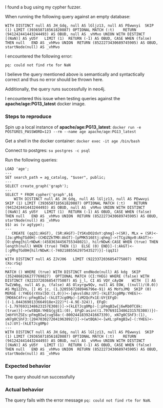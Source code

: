 I found a bug using my cypher fuzzer.

When running the following query against an empty database:
```cypher
WITH DISTINCT null AS JH_Gdq, null AS lGljz13, null AS PEwwvyi  SKIP (1) LIMIT (393658718561820887) OPTIONAL MATCH (:t)    RETURN (941242441443244493) AS OBUD, null AS _vhMvo UNION WITH DISTINCT [(NaN)] AS yU5Y   LIMIT (1)  RETURN (-1) AS OBUD, CASE WHEN (false) THEN null   END AS _vhMvo UNION  RETURN (8522273430689745905) AS OBUD, startNode(null) AS _vhMvo
```

I encountered the following error:
```
pq: could not find rte for NaN
```

I believe the query mentioned above is semantically and syntactically correct and thus no error should be thrown here.

Additionally, the query runs successfully in neo4j.

I encountered this issue when testing queries against the **apache/age:PG13_latest** docker image.

### Steps to reproduce

Spin up a local instance of **apache/age:PG13_latest**: `docker run -e POSTGRES_PASSWORD=123 --rm --name age apache/age:PG13_latest`

Get a shell in the docker container: `docker exec -it age /bin/bash`

Connect to postgres: `su postgres -c psql`

Run the following queries:
```psql
LOAD 'age';
---
SET search_path = ag_catalog, "$user", public;
---
SELECT create_graph('graph');
---
SELECT * FROM cypher('graph',$$
	WITH DISTINCT null AS JH_Gdq, null AS lGljz13, null AS PEwwvyi  SKIP (1) LIMIT (393658718561820887) OPTIONAL MATCH (:t)    RETURN (941242441443244493) AS OBUD, null AS _vhMvo UNION WITH DISTINCT [(NaN)] AS yU5Y   LIMIT (1)  RETURN (-1) AS OBUD, CASE WHEN (false) THEN null   END AS _vhMvo UNION  RETURN (8522273430689745905) AS OBUD, startNode(null) AS _vhMvo
$$) as (v agtype);
---
   CREATE (qq31:AkGT), (SR:AkGT)-[YSKxDO2dxY:qhmg]->(SR), MLx = (SR)<-[Ja:gMhgTGd0H]-(CHDZZkTM0:AkGT)-[pPMK516Etj:qhmg]->(TCgiNgv0:AkGT)<-[O:qhmg{hilrNDwK:(4583634456755348021), hilrNDwK:CASE WHEN (true) THEN length(null) WHEN (true) THEN (1)  ELSE (0) END}]-(:AkGT)<-[:gMhgTGd0H{hilrNDwK:(-7402188556297543527)}]-(qq31) 
---
WITH DISTINCT null AS ZJVJ06   LIMIT (9223372036854775807)  MERGE (Xo:rSq) 
---
MATCH () WHERE (true) WITH DISTINCT endNode(null) AS kdg  SKIP (3524868266277769827)  OPTIONAL MATCH (CI:YHEG) WHERE (false) WITH DISTINCT (9223372036854775807) AS j_l, CI AS VQY_cAyQW    WITH  [] AS TwZzWbg, null AS p, (false) AS Olxyrgw9Qv, null AS EOW, ((null)/(0.0)) AS Mg12ZVs, [] AS jc, (1.3205567288946796e-91) AS MoYsJMQ  SKIP (0)  MERGE (:YHEG{rXVal5O:(1.0)})<-[qkvsldAz:UY]-(kLETJcg0Mp:YHEG)<-[MO6kC4frc:pFmgBIw]-(kLETJcg0Mp)-[zM2QcPx1E:UY{EFgD:((-1.0443690133664918e+222)*(-4.9E-324)), EFgD:(-1.7976931348623157E308)}]->(kLETJcg0Mp)-[:pFmgBIw{j6wRb0TC8k:(true)}]->(wtBQA:YHEG{gjE1:(0), EFgD:asin((1.7976931348623157E308))})-[mbYVtZSEs:pFmgBIw{cug58a:(-8002441839241667339), xN7g0CShF3:(1), xN7g0CShF3:(2047030272041963892)}]->(wtBQA)<-[wXL:pFmgBIw]-(:YHEG)<-[sJ:UY]-(kLETJcg0Mp) 
---
WITH DISTINCT null AS JH_Gdq, null AS lGljz13, null AS PEwwvyi  SKIP (1) LIMIT (393658718561820887) OPTIONAL MATCH (:t)    RETURN (941242441443244493) AS OBUD, null AS _vhMvo UNION WITH DISTINCT [(NaN)] AS yU5Y   LIMIT (1)  RETURN (-1) AS OBUD, CASE WHEN (false) THEN null   END AS _vhMvo UNION  RETURN (8522273430689745905) AS OBUD, startNode(null) AS _vhMvo
```

### Expected behavior
The query should run successfully

### Actual behavior
The query fails with the error message `pq: could not find rte for NaN`.
